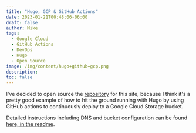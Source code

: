 ```yaml
---
title: "Hugo, GCP & GitHub Actions"
date: 2023-01-21T00:48:06-06:00
draft: false
author: Mike
tags:
  - Google Cloud
  - GitHub Actions
  - DevOps
  - Hugo
  - Open Source
image: /img/content/hugo+github+gcp.png
description:
toc: false
---
```


I've decided to open source the [repository](https://github.com/mdryden/dryden.dev) for this site, because I think it's a pretty good example of how to hit the ground running with Hugo by using GitHub actions to continuously deploy to a Google Cloud Storage bucket.

Detailed instructions including DNS and bucket configuration can be found [here, in the readme](https://github.com/mdryden/dryden.dev/blob/main/README.md).
